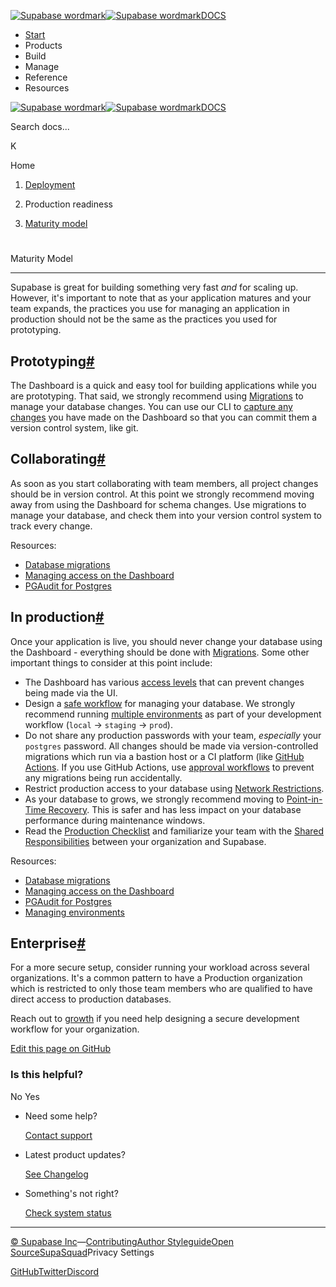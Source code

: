 [![Supabase wordmark](https://supabase.com/docs/_next/image?url=%2Fdocs%2Fsupabase-dark.svg&w=256&q=75&dpl=dpl_5BYG5BkQhU19GEfZfhcgAbeGcRQo)![Supabase wordmark](https://supabase.com/docs/_next/image?url=%2Fdocs%2Fsupabase-light.svg&w=256&q=75&dpl=dpl_5BYG5BkQhU19GEfZfhcgAbeGcRQo)DOCS](https://supabase.com/docs)

-   [Start](https://supabase.com/docs/guides/getting-started)
-   Products
-   Build
-   Manage
-   Reference
-   Resources

[![Supabase wordmark](https://supabase.com/docs/_next/image?url=%2Fdocs%2Fsupabase-dark.svg&w=256&q=75&dpl=dpl_5BYG5BkQhU19GEfZfhcgAbeGcRQo)![Supabase wordmark](https://supabase.com/docs/_next/image?url=%2Fdocs%2Fsupabase-light.svg&w=256&q=75&dpl=dpl_5BYG5BkQhU19GEfZfhcgAbeGcRQo)DOCS](https://supabase.com/docs)

Search docs...

K

Home

1.  [Deployment](https://supabase.com/docs/guides/deployment)

3.  Production readiness

5.  [Maturity model](https://supabase.com/docs/guides/deployment/maturity-model)

# 

Maturity Model

* * *

Supabase is great for building something very fast _and_ for scaling up. However, it's important to note that as your application matures and your team expands, the practices you use for managing an application in production should not be the same as the practices you used for prototyping.

## Prototyping[#](#prototyping)

The Dashboard is a quick and easy tool for building applications while you are prototyping. That said, we strongly recommend using [Migrations](https://supabase.com/docs/guides/deployment/database-migrations) to manage your database changes. You can use our CLI to [capture any changes](https://supabase.com/docs/reference/cli/supabase-db-diff) you have made on the Dashboard so that you can commit them a version control system, like git.

## Collaborating[#](#collaborating)

As soon as you start collaborating with team members, all project changes should be in version control. At this point we strongly recommend moving away from using the Dashboard for schema changes. Use migrations to manage your database, and check them into your version control system to track every change.

Resources:

-   [Database migrations](https://supabase.com/docs/guides/deployment/database-migrations)
-   [Managing access on the Dashboard](https://supabase.com/docs/guides/platform/access-control)
-   [PGAudit for Postgres](https://supabase.com/docs/guides/database/extensions/pgaudit)

## In production[#](#in-production)

Once your application is live, you should never change your database using the Dashboard - everything should be done with [Migrations](https://supabase.com/docs/guides/cli/managing-environments#create-a-new-migration). Some other important things to consider at this point include:

-   The Dashboard has various [access levels](https://supabase.com/docs/guides/platform/access-control) that can prevent changes being made via the UI.
-   Design a [safe workflow](https://supabase.com/docs/guides/platform/shared-responsibility-model#you-decide-your-own-workflow) for managing your database. We strongly recommend running [multiple environments](https://supabase.com/docs/guides/cli/managing-environments) as part of your development workflow (`local` -> `staging` -> `prod`).
-   Do not share any production passwords with your team, _especially_ your `postgres` password. All changes should be made via version-controlled migrations which run via a bastion host or a CI platform (like [GitHub Actions](https://supabase.com/docs/guides/cli/managing-environments#configure-github-actions). If you use GitHub Actions, use [approval workflows](https://docs.github.com/en/actions/managing-workflow-runs/reviewing-deployments) to prevent any migrations being run accidentally.
-   Restrict production access to your database using [Network Restrictions](https://supabase.com/docs/guides/platform/network-restrictions).
-   As your database to grows, we strongly recommend moving to [Point-in-Time Recovery](https://supabase.com/docs/guides/platform/backups#point-in-time-recovery). This is safer and has less impact on your database performance during maintenance windows.
-   Read the [Production Checklist](https://supabase.com/docs/guides/platform/going-into-prod) and familiarize your team with the [Shared Responsibilities](https://supabase.com/docs/guides/platform/shared-responsibility-model) between your organization and Supabase.

Resources:

-   [Database migrations](https://supabase.com/docs/guides/deployment/database-migrations)
-   [Managing access on the Dashboard](https://supabase.com/docs/guides/platform/access-control)
-   [PGAudit for Postgres](https://supabase.com/docs/guides/database/extensions/pgaudit)
-   [Managing environments](https://supabase.com/docs/guides/cli/managing-environments)

## Enterprise[#](#enterprise)

For a more secure setup, consider running your workload across several organizations. It's a common pattern to have a Production organization which is restricted to only those team members who are qualified to have direct access to production databases.

Reach out to [growth](https://forms.supabase.com/enterprise) if you need help designing a secure development workflow for your organization.

[Edit this page on GitHub](https://github.com/supabase/supabase/blob/master/apps/docs/content/guides/deployment/maturity-model.mdx)

### Is this helpful?

No Yes

-   Need some help?
    
    [Contact support](https://supabase.com/support)
-   Latest product updates?
    
    [See Changelog](https://supabase.com/changelog)
-   Something's not right?
    
    [Check system status](https://status.supabase.com/)

* * *

[© Supabase Inc](https://supabase.com/)—[Contributing](https://github.com/supabase/supabase/blob/master/apps/docs/DEVELOPERS.md)[Author Styleguide](https://github.com/supabase/supabase/blob/master/apps/docs/CONTRIBUTING.md)[Open Source](https://supabase.com/open-source)[SupaSquad](https://supabase.com/supasquad)Privacy Settings

[GitHub](https://github.com/supabase/supabase)[Twitter](https://twitter.com/supabase)[Discord](https://discord.supabase.com/)